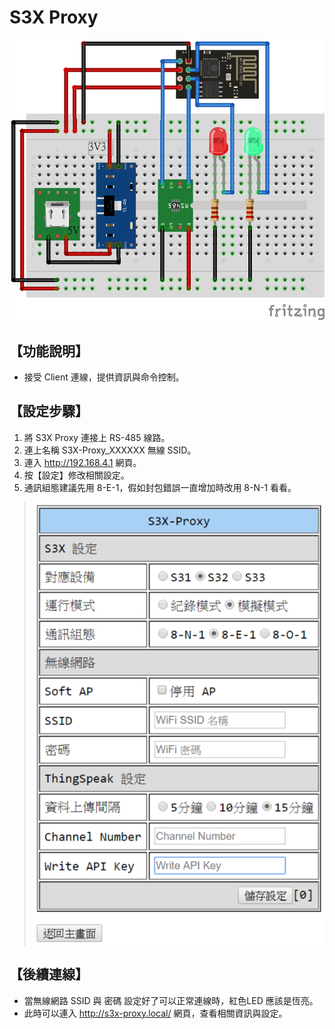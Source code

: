 S3X Proxy
=========

![S3X Proxy](S3X_Proxy.png)

【功能說明】
-----------
* 接受 Client 連線，提供資訊與命令控制。

【設定步驟】
-----------
1. 將 S3X Proxy 連接上 RS-485 線路。
2. 連上名稱 S3X-Proxy_XXXXXX 無線 SSID。
3. 連入 http://192.168.4.1 網頁。
4. 按【設定】修改相關設定。
5. 通訊組態建議先用 8-E-1，假如封包錯誤一直增加時改用 8-N-1 看看。
> ![S3X_Proxy-設定](S3X_Proxy-設定.png)

【後續連線】
-----------
* 當無線網路 SSID 與 密碼 設定好了可以正常連線時，紅色LED 應該是恆亮。
* 此時可以連入 http://s3x-proxy.local/ 網頁，查看相關資訊與設定。
